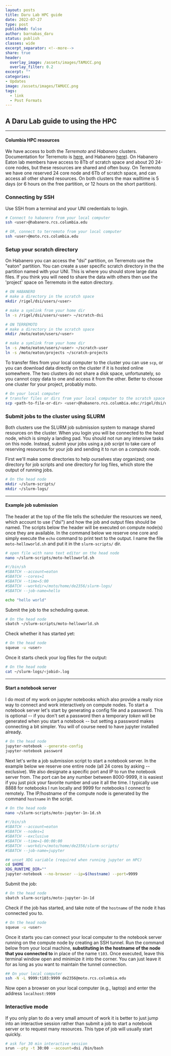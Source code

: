```yaml
---
layout: posts
title: Daru Lab HPC guide
date: 2022-07-27
type: post
published: false
author: barnabas_daru
status: publish
classes: wide
excerpt_separator: <!--more-->
share: true
header:
  overlay_image: /assets/images/TAMUCC.png
  overlay_filter: 0.2
excerpt: ""
categories:
- Updates
image: /assets/images/TAMUCC.png
tags:
  - link
  - Post Formats
---
```


## A Daru Lab guide to using the HPC

<hr>

#### Columbia HPC resources
We have access to both the *Terremoto* and *Habanero* clusters. 
Documentation for Terremoto is [here](https://confluence.columbia.edu/confluence/display/rcs/Terremoto+HPC+Cluster+User+Documentation), and Habanero [here](https://confluence.columbia.edu/confluence/display/rcs/Habanero+HPC+Cluster+User+Documentation)). On Habanero
Eaton lab members have access to 8Tb of scratch space and about 20 24-core nodes,
but these resources are shared and often busy. On Terremoto we have one
reserved 24 core node and 6Tb of scratch space, and can access all other shared
resources. On both clusters the max walltime is 5 days 
(or 6 hours on the free partition, or 12 hours on the short partition).


### Connecting by SSH
Use SSH from a terminal and your UNI credentials to login. 
```bash
# Connect to habanero from your local computer
ssh <user>@habanero.rcs.columbia.edu

# OR, connect to terremoto from your local computer
ssh <user>@moto.rcs.columbia.edu
```


### Setup your scratch directory
On Habanero you can access the "dsi" partition, on Terremoto use the "eaton" 
partition. You can create a user specific scratch directory in the the 
partition named with your UNI. This is where you should store large data files. 
If you think you will need to share the data with others then use the 'project'
space on Terremoto in the eaton directory.

```bash
# ON HABANERO
# make a directory in the scratch space
mkdir /rigel/dsi/users/<user>

# make a symlink from your home dir
ln -s /rigel/dsi/users/<user> ~/scratch-dsi

# ON TERREMOTO
# make a directory in the scratch space
mkdir /moto/eaton/users/<user>

# make a symlink from your home dir
ln -s /moto/eaton/users/<user> ~/scratch-user
ln -s /moto/eaton/projects ~/scratch-projects
```

To transfer files from your local computer to the cluster you can use `scp`, 
or you can download data directly on the cluster if it is hosted online 
somewhere. The two clusters do not share a disk space, unfortunately, so you 
cannot copy data to one and access it from the other. Better to choose one 
cluster for your project, probably moto. 
```bash
# On your local computer
# transfer files or dirs from your local computer to the scratch space
scp <path-to-file-or-dir> <user>@habanero.rcs.columbia.edu:/rigel/dsi/users/<user> 
```

<!-- 
### Install local software
Follow my [instructions coming soon post](...) for installing conda 
locally, and then use conda to install software. There is also system wide 
software available that you can look into, but meh. Unfortunately your home 
directory is only 10Gb which is not large enough to install many kernels into. 
If you plan to install a lot of software I would suggest installing conda into
your scratch space instead of home. If you only need one conda environment then
your home space should suffice. 
 -->

### Submit jobs to the cluster using SLURM
Both clusters use the SLURM job submission system to manage shared resources on the 
cluster. When you login you will be connected to the *head* node, which is 
simply a landing pad. You should not run any intensive tasks on this node. 
Instead, submit your jobs using a *job script* to take care of reserving 
resources for your job and sending it to run on a *compute node*. 

First we'll make some directories to help ourselves stay organized; one 
directory for job scripts and one directory for log files, which store the 
output of running jobs. 
```bash
# On the head node
mkdir ~/slurm-scripts/
mkdir ~/slurm-logs/
```

--------------------------------------------------


#### Example job submission
The header at the top of the file tells the scheduler the resources we need, which account to use ("dsi") and how the job and output files should be named. The scripts below the header will be executed on compute node(s) once they are available. In the command below we reserve one core and simply execute the `echo` command to print text to the output. I name the file `moto-helloworld.sh` and put it in the `slurm-scripts/` dir. 

```bash
# open file with nano text editor on the head node
nano ~/slurm-scripts/moto-helloworld.sh
```

```bash
#!/bin/sh
#SBATCH --account=eaton
#SBATCH --cores=1    
#SBATCH --time=5:00
#SBATCH --workdir=/moto/home/de2356/slurm-logs/
#SBATCH --job-name=hello

echo "hello world"
```

Submit the job to the scheduling queue. 
```bash
# On the head node
sbatch ~/slurm-scripts/moto-helloworld.sh
```

Check whether it has started yet: 
```bash
# On the head node
squeue -u <user>
```

Once it starts check your log files for the output:
```bash
# On the head node
cat ~/slurm-logs/<jobid>.log
```

------------------------------------------------

#### Start a notebook server
I do most of my work on jupyter notebooks which also provide a really nice way 
to connect and work interactively on compute nodes. To start a notebook server
let's start by generating a config file and a password. This is optional -- 
if you don't set a password then a temporary _token_ will be generated when you
start a notebook -- but setting a password makes connecting a bit simpler. You 
will of course need to have jupyter installed already.
```bash
# On the head node
jupyter-notebook --generate-config
jupyter-notebook password
```

Next let's write a job submission script to start a notebook server. In the example below we reserve one entire node (all 24 cores by asking --exclusive). We also designate a specific port and IP to run the notebook server from. The port can be any number between 8000-9999, it is easiest if you just pick your favorite number and use it all the time. I typically use 8888 for notebooks I run locally and 9999 for notebooks I connect to remotely. The IP/hostname of the compute node is generated by the command `hostname` in the script. 

```bash
# On the head node
nano ~/slurm-scripts/moto-jupyter-1n-1d.sh
```

```bash
#!/bin/sh
#SBATCH --account=eaton
#SBATCH --nodes=1    
#SBATCH --exclusive    
#SBATCH --time=1-00:00:00
#SBATCH --workdir=/moto/home/de2356/slurm-scripts/
#SBATCH --job-name=jupyter

## unset XDG variable (required when running jupyter on HPC)
cd $HOME
XDG_RUNTIME_DIR=""
jupyter-notebook --no-browser --ip=$(hostname) --port=9999
```

Submit the job:
```bash
# On the head node
sbatch slurm-scripts/moto-jupyter-1n-1d
```

Check if the job has started, and take note of the `hostname` of the node it has connected you to.  
```bash
# On the head node
squeue -u <user>
```

Once it starts you can connect your local computer to the notebook server running on the compute node by creating an SSH tunnel. Run the command below from your local machine, **substituting in the hostname of the node that you connected to** in place of the name `t103`. Once executed, leave this terminal window open and minimize it into the corner. You can just leave it for as long as you want to maintain the tunnel connection.
```bash
## On your local computer
ssh -N -L 9999:t103:9999 de2356@moto.rcs.columbia.edu
```

Now open a browser on your local computer (e.g., laptop) and enter the address `localhost:9999`


<!-- ### Waiting on the queue
The wait times on the queue can be pretty extreme, so waiting for a job to 
start so that you can work interactively in a notebook is not really ideal, 
at least until the size of the cluster improves dramatically. A better 
alternative can be to start your notebook on an interactive node, or on free, 
and then start an ipcluster instance as a queued job and connect to it from 
your notebook once it starts. More on that in another post. For jobs with a long
wait time it can be useful to set an email alert for when the job start. This
can be done with in the slurm script by adding:

```bash
#SBATCH --mail-type=ALL
#SBATCH --mail-user=de2356@columbia.edu
``` -->

### Interactive mode
If you only plan to do a very small amount of work it is better to just jump into
an interactive session rather than submit a job to start a notebook server or to 
request many resources. This type of job will usually start quickly.

```bash
# ask for 30 min interactive session
srun --pty -t 30:00 --account=dsi /bin/bash
```


